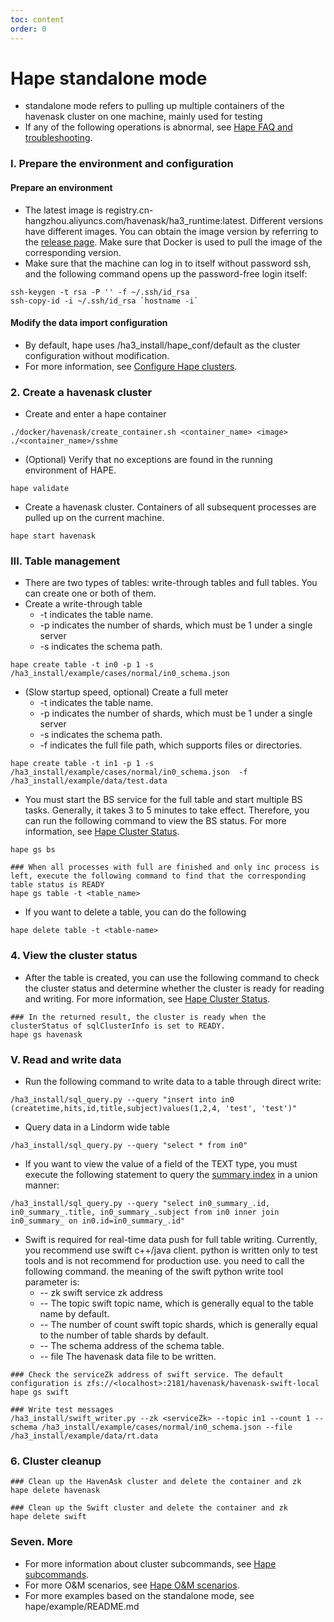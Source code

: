 ```yaml
---
toc: content
order: 0
---
```


# Hape standalone mode

* standalone mode refers to pulling up multiple containers of the havenask cluster on one machine, mainly used for testing
* If any of the following operations is abnormal, see [Hape FAQ and troubleshooting](./problem).


### I. Prepare the environment and configuration

#### Prepare an environment
* The latest image is registry.cn-hangzhou.aliyuncs.com/havenask/ha3_runtime:latest. Different versions have different images. You can obtain the image version by referring to the [release page](https://github.com/alibaba/havenask/releases). Make sure that Docker is used to pull the image of the corresponding version.
* Make sure that the machine can log in to itself without password ssh, and the following command opens up the password-free login itself:
```
ssh-keygen -t rsa -P '' -f ~/.ssh/id_rsa
ssh-copy-id -i ~/.ssh/id_rsa `hostname -i`
```

#### Modify the data import configuration
* By default, hape uses /ha3_install/hape_conf/default as the cluster configuration without modification.
* For more information, see [Configure Hape clusters](./config).


### 2. Create a havenask cluster

* Create and enter a hape container
```
./docker/havenask/create_container.sh <container_name> <image>
./<container_name>/sshme
```

* (Optional) Verify that no exceptions are found in the running environment of HAPE.
```
hape validate
```

* Create a havenask cluster. Containers of all subsequent processes are pulled up on the current machine.
```
hape start havenask
```

### III. Table management
* There are two types of tables: write-through tables and full tables. You can create one or both of them.
* Create a write-through table
   * -t indicates the table name.
   * -p indicates the number of shards, which must be 1 under a single server
   * -s indicates the schema path.
```
hape create table -t in0 -p 1 -s /ha3_install/example/cases/normal/in0_schema.json

```
* (Slow startup speed, optional) Create a full meter
   * -t indicates the table name.
   * -p indicates the number of shards, which must be 1 under a single server
   * -s indicates the schema path.
   * -f indicates the full file path, which supports files or directories.
```
hape create table -t in1 -p 1 -s /ha3_install/example/cases/normal/in0_schema.json  -f /ha3_install/example/data/test.data
```
* You must start the BS service for the full table and start multiple BS tasks. Generally, it takes 3 to 5 minutes to take effect. Therefore, you can run the following command to view the BS status. For more information, see [Hape Cluster Status](./status.md).
```
hape gs bs

### When all processes with full are finished and only inc process is left, execute the following command to find that the corresponding table status is READY
hape gs table -t <table_name>
```

* If you want to delete a table, you can do the following
```
hape delete table -t <table-name>
```

### 4. View the cluster status
* After the table is created, you can use the following command to check the cluster status and determine whether the cluster is ready for reading and writing. For more information, see [Hape Cluster Status](./status.md).
```
### In the returned result, the cluster is ready when the clusterStatus of sqlClusterInfo is set to READY.
hape gs havenask
```

### V. Read and write data
* Run the following command to write data to a table through direct write:
```
/ha3_install/sql_query.py --query "insert into in0 (createtime,hits,id,title,subject)values(1,2,4, 'test', 'test')"
```

* Query data in a Lindorm wide table
```
/ha3_install/sql_query.py --query "select * from in0"
```

* If you want to view the value of a field of the TEXT type, you must execute the following statement to query the [summary index](../indexes/summary.md) in a union manner:
```
/ha3_install/sql_query.py --query "select in0_summary_.id, in0_summary_.title, in0_summary_.subject from in0 inner join in0_summary_ on in0.id=in0_summary_.id"
```



* Swift is required for real-time data push for full table writing. Currently, you recommend use swift c++/java client. python is written only to test tools and is not recommend for production use. you need to call the following command. the meaning of the swift python write tool parameter is:
   * -- zk swift service zk address
   * -- The topic swift topic name, which is generally equal to the table name by default.
   * -- The number of count swift topic shards, which is generally equal to the number of table shards by default.
   * -- The schema address of the schema table.
   * -- file The havenask data file to be written.
```
### Check the serviceZk address of swift service. The default configuration is zfs://<localhost>:2181/havenask/havenask-swift-local
hape gs swift

### Write test messages
/ha3_install/swift_writer.py --zk <serviceZk> --topic in1 --count 1 --schema /ha3_install/example/cases/normal/in0_schema.json --file /ha3_install/example/data/rt.data
```

### 6. Cluster cleanup
```
### Clean up the HavenAsk cluster and delete the container and zk
hape delete havenask

### Clean up the Swift cluster and delete the container and zk
hape delete swift
```

### Seven. More
* For more information about cluster subcommands, see [Hape subcommands](./command.md).
* For more O&M scenarios, see [Hape O&M scenarios](./scene.md).
* For more examples based on the standalone mode, see hape/example/README.md
